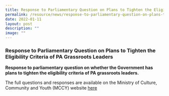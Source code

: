 ```yaml
---
title: Response to Parliamentary Question on Plans to Tighten the Eligibility Criteria
permalink: /resource/news/response-to-parliamentary-question-on-plans-to-tighten-the-eligibility-criteria-of-pa/
date: 2022-01-11
layout: post
description: ""
image: ""
---
```

### Response to Parliamentary Question on Plans to Tighten the Eligibility Criteria of PA Grassroots Leaders 

**Response to parliamentary question on whether the Government has plans to tighten the eligibility criteria of PA grassroots leaders.**

The full questions and responses are available on the Ministry of Culture, Community and Youth (MCCY) website [here](https://www.mccy.gov.sg/about-us/news-and-resources/parliamentary-matters/2022/Jan/Appointment%20of%20Grassroots%20Leaders)